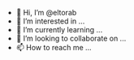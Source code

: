 - 👋 Hi, I’m @eltorab
- 👀 I’m interested in ...
- 🌱 I’m currently learning ...
- 💞️ I’m looking to collaborate on ...
- 📫 How to reach me ...

<!---
eltorab/eltorab is a ✨ special ✨ repository because its `README.md` (this file) appears on your GitHub profile.
You can click the Preview link to take a look at your changes.
--->
